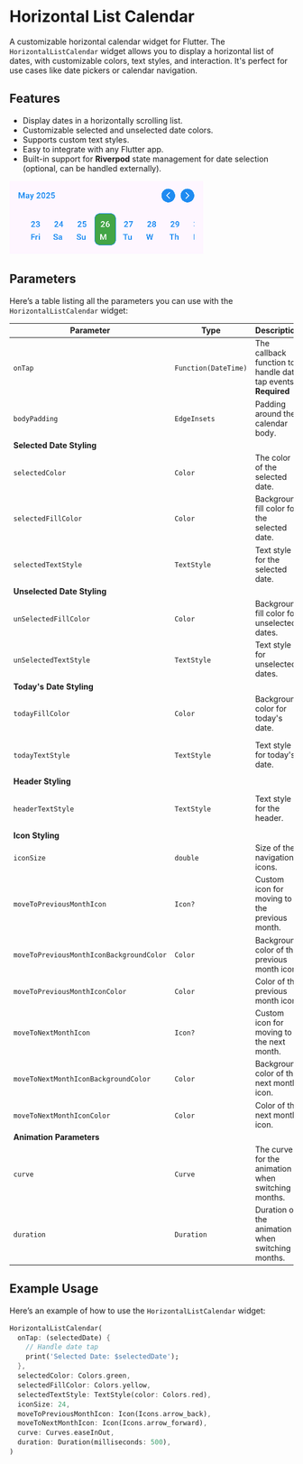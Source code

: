 # Horizontal List Calendar

A customizable horizontal calendar widget for Flutter. The `HorizontalListCalendar` widget allows you to display a horizontal list of dates, with customizable colors, text styles, and interaction. It's perfect for use cases like date pickers or calendar navigation.

## Features

- Display dates in a horizontally scrolling list.
- Customizable selected and unselected date colors.
- Supports custom text styles.
- Easy to integrate with any Flutter app.
- Built-in support for **Riverpod** state management for date selection (optional, can be handled externally).

![Horizontal List Calendar Example](https://raw.githubusercontent.com/nahidulislamshakin/flutter_horizontal_list_calendar_package/main/assets/images/example.png)

## Parameters

Here’s a table listing all the parameters you can use with the `HorizontalListCalendar` widget:

| **Parameter**                                    | **Type**               | **Description**                                                            | **Default Value**                                           |
|--------------------------------------------------|------------------------|----------------------------------------------------------------------------|-------------------------------------------------------------|
| `onTap`                                           | `Function(DateTime)`    | The callback function to handle date tap events. **Required**               | N/A                                                         |
| `bodyPadding`                                     | `EdgeInsets`           | Padding around the calendar body.                                          | `EdgeInsets.zero`                                           |
| **Selected Date Styling**                        |                        |                                                                            |                                                             |
| `selectedColor`                                   | `Color`                | The color of the selected date.                                             | `Colors.blue`                                               |
| `selectedFillColor`                               | `Color`                | Background fill color for the selected date.                                | `Colors.transparent`                                        |
| `selectedTextStyle`                               | `TextStyle`            | Text style for the selected date.                                           | `TextStyle(fontSize: 18, fontWeight: FontWeight.w600, color: Colors.blue)` |
| **Unselected Date Styling**                      |                        |                                                                            |                                                             |
| `unSelectedFillColor`                             | `Color`                | Background fill color for unselected dates.                                 | `Colors.transparent`                                        |
| `unSelectedTextStyle`                             | `TextStyle`            | Text style for unselected dates.                                           | `TextStyle(fontSize: 18, fontWeight: FontWeight.w600, color: Colors.blue)` |
| **Today's Date Styling**                         |                        |                                                                            |                                                             |
| `todayFillColor`                                  | `Color`                | Background color for today's date.                                          | `Colors.blue`                                               |
| `todayTextStyle`                                  | `TextStyle`            | Text style for today's date.                                               | `TextStyle(fontSize: 18, fontWeight: FontWeight.w600, color: Colors.white)` |
| **Header Styling**                                |                        |                                                                            |                                                             |
| `headerTextStyle`                                 | `TextStyle`            | Text style for the header.                                                  | `TextStyle(fontSize: 18, fontWeight: FontWeight.w600, color: Colors.blue)` |
| **Icon Styling**                                  |                        |                                                                            |                                                             |
| `iconSize`                                        | `double`               | Size of the navigation icons.                                              | `18`                                                         |
| `moveToPreviousMonthIcon`                         | `Icon?`                | Custom icon for moving to the previous month.                               | `null`                                                       |
| `moveToPreviousMonthIconBackgroundColor`         | `Color`                | Background color of the previous month icon.                                | `Colors.blue`                                               |
| `moveToPreviousMonthIconColor`                   | `Color`                | Color of the previous month icon.                                           | `Colors.white`                                              |
| `moveToNextMonthIcon`                             | `Icon?`                | Custom icon for moving to the next month.                                   | `null`                                                       |
| `moveToNextMonthIconBackgroundColor`             | `Color`                | Background color of the next month icon.                                    | `Colors.blue`                                               |
| `moveToNextMonthIconColor`                       | `Color`                | Color of the next month icon.                                              | `Colors.white`                                              |
| **Animation Parameters**                          |                        |                                                                            |                                                             |
| `curve`                                           | `Curve`                | The curve for the animation when switching months.                          | `Curves.linear`                                             |
| `duration`                                        | `Duration`             | Duration of the animation when switching months.                            | `const Duration(milliseconds: 600)`                         |

## Example Usage

Here’s an example of how to use the `HorizontalListCalendar` widget:

```dart
HorizontalListCalendar(
  onTap: (selectedDate) {
    // Handle date tap
    print('Selected Date: $selectedDate');
  },
  selectedColor: Colors.green,
  selectedFillColor: Colors.yellow,
  selectedTextStyle: TextStyle(color: Colors.red),
  iconSize: 24,
  moveToPreviousMonthIcon: Icon(Icons.arrow_back),
  moveToNextMonthIcon: Icon(Icons.arrow_forward),
  curve: Curves.easeInOut,
  duration: Duration(milliseconds: 500),
)